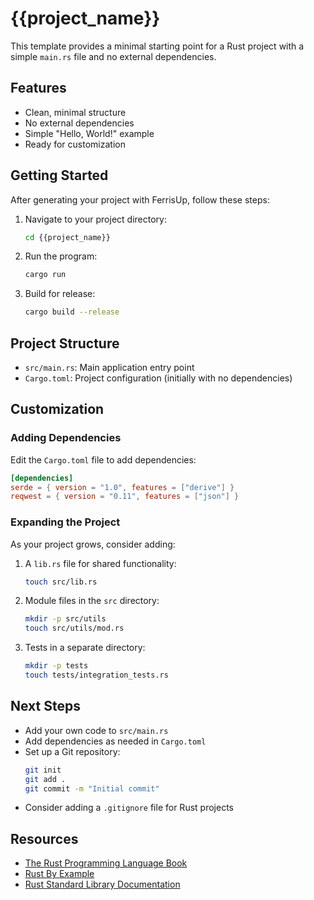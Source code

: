 # {{project_name}}

This template provides a minimal starting point for a Rust project with a simple `main.rs` file and no external dependencies.

## Features

- Clean, minimal structure
- No external dependencies
- Simple "Hello, World!" example
- Ready for customization

## Getting Started

After generating your project with FerrisUp, follow these steps:

1. Navigate to your project directory:
   ```bash
   cd {{project_name}}
   ```

2. Run the program:
   ```bash
   cargo run
   ```

3. Build for release:
   ```bash
   cargo build --release
   ```

## Project Structure

- `src/main.rs`: Main application entry point
- `Cargo.toml`: Project configuration (initially with no dependencies)

## Customization

### Adding Dependencies

Edit the `Cargo.toml` file to add dependencies:

```toml
[dependencies]
serde = { version = "1.0", features = ["derive"] }
reqwest = { version = "0.11", features = ["json"] }
```

### Expanding the Project

As your project grows, consider adding:

1. A `lib.rs` file for shared functionality:
   ```bash
   touch src/lib.rs
   ```

2. Module files in the `src` directory:
   ```bash
   mkdir -p src/utils
   touch src/utils/mod.rs
   ```

3. Tests in a separate directory:
   ```bash
   mkdir -p tests
   touch tests/integration_tests.rs
   ```

## Next Steps

- Add your own code to `src/main.rs`
- Add dependencies as needed in `Cargo.toml`
- Set up a Git repository:
  ```bash
  git init
  git add .
  git commit -m "Initial commit"
  ```
- Consider adding a `.gitignore` file for Rust projects

## Resources

- [The Rust Programming Language Book](https://doc.rust-lang.org/book/)
- [Rust By Example](https://doc.rust-lang.org/rust-by-example/)
- [Rust Standard Library Documentation](https://doc.rust-lang.org/std/)
